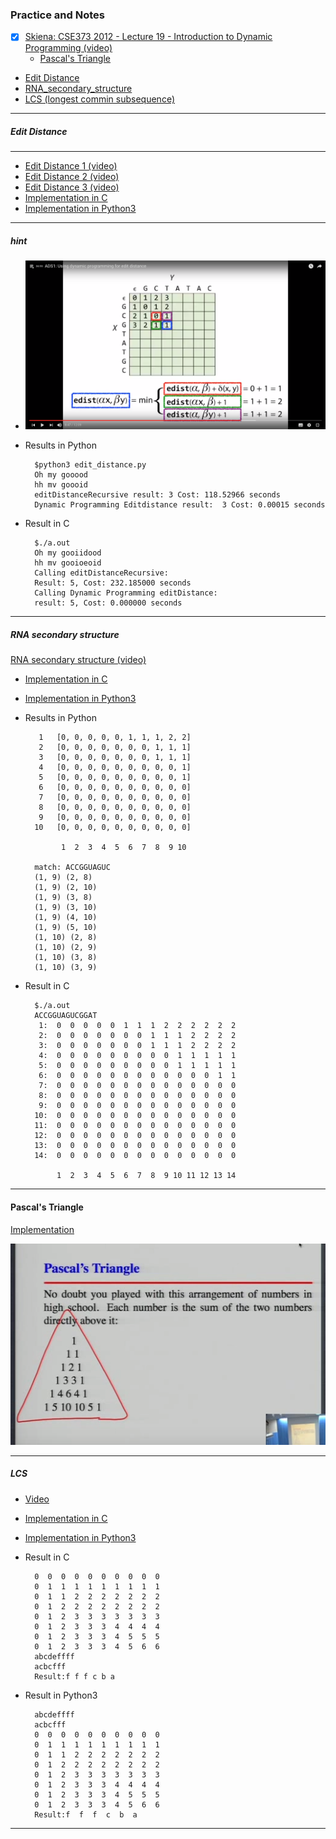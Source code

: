 ### Practice and Notes

- [x] [Skiena: CSE373 2012 - Lecture 19 - Introduction to Dynamic Programming (video)](https://youtu.be/Qc2ieXRgR0k?list=PLOtl7M3yp-DV69F32zdK7YJcNXpTunF2b&t=1718)
	* [Pascal's Triangle](#pascal's-triangle)
- [Edit Distance](#edit-distance)
- [RNA_secondary_structure](#rna-secondary-structure)
- [LCS (longest commin subsequence)](#lcs)


---
##### Edit Distance
---
* [Edit Distance 1 (video)](https://www.youtube.com/watch?v=8Q2IEIY2pDU&index=33&list=PL2mpR0RYFQsBiCWVJSvVAO3OJ2t7DzoHA)
* [Edit Distance 2 (video)](https://www.youtube.com/watch?v=0KzWq118UNI&index=34&list=PL2mpR0RYFQsBiCWVJSvVAO3OJ2t7DzoHA)
* [Edit Distance 3 (video)](https://www.youtube.com/watch?v=Xg6uyW9Bscs&index=35&list=PL2mpR0RYFQsBiCWVJSvVAO3OJ2t7DzoHA)
* [Implementation in C](https://github.com/zpoint/Algorithms/blob/master/Dynamic%20Programming/edit_distance.c)
* [Implementation in Python3](https://github.com/zpoint/Algorithms/blob/master/Dynamic%20Programming/edit_distance.py)
---
##### hint


* ![image](https://github.com/zpoint/Algorithms/blob/master/screenshots/ed.png)

* Results in Python

		$python3 edit_distance.py
		Oh my gooood
		hh mv goooid
		editDistanceRecursive result: 3	Cost: 118.52966 seconds
		Dynamic Programming Editdistance result:  3	Cost: 0.00015 seconds

* Result in C

    	$./a.out
		Oh my gooiidood
		hh mv gooioeoid
		Calling editDistanceRecursive:
		Result: 5, Cost: 232.185000 seconds
		Calling Dynamic Programming editDistance:
		result: 5, Cost: 0.000000 seconds
- - -

##### RNA secondary structure

[RNA secondary structure (video)](https://www.coursera.org/learn/algorithmic-thinking-2/lecture/80RrW/the-rna-secondary-structure-problem)
* [Implementation in C](https://github.com/zpoint/Algorithms/blob/master/Dynamic%20Programming/RNA_secondary_structure.c)
* [Implementation in Python3](https://github.com/zpoint/Algorithms/blob/master/Dynamic%20Programming/RNA_secondary_structure.py)

* Results in Python

		 1   [0, 0, 0, 0, 0, 1, 1, 1, 2, 2]
		 2   [0, 0, 0, 0, 0, 0, 0, 1, 1, 1]
		 3   [0, 0, 0, 0, 0, 0, 0, 1, 1, 1]
		 4   [0, 0, 0, 0, 0, 0, 0, 0, 0, 1]
		 5   [0, 0, 0, 0, 0, 0, 0, 0, 0, 1]
		 6   [0, 0, 0, 0, 0, 0, 0, 0, 0, 0]
		 7   [0, 0, 0, 0, 0, 0, 0, 0, 0, 0]
		 8   [0, 0, 0, 0, 0, 0, 0, 0, 0, 0]
		 9   [0, 0, 0, 0, 0, 0, 0, 0, 0, 0]
		10   [0, 0, 0, 0, 0, 0, 0, 0, 0, 0]
     
		      1  2  3  4  5  6  7  8  9 10 
		
		match: ACCGGUAGUC
		(1, 9) (2, 8) 
		(1, 9) (2, 10) 
		(1, 9) (3, 8) 
		(1, 9) (3, 10) 
		(1, 9) (4, 10) 
		(1, 9) (5, 10) 
		(1, 10) (2, 8) 
		(1, 10) (2, 9) 
		(1, 10) (3, 8) 
		(1, 10) (3, 9) 

* Result in C
	
    	$./a.out
		ACCGGUAGUCGGAT
		 1:  0  0  0  0  0  1  1  1  2  2  2  2  2  2 
		 2:  0  0  0  0  0  0  0  1  1  1  2  2  2  2 
		 3:  0  0  0  0  0  0  0  1  1  1  2  2  2  2 
		 4:  0  0  0  0  0  0  0  0  0  1  1  1  1  1 
		 5:  0  0  0  0  0  0  0  0  0  1  1  1  1  1 
		 6:  0  0  0  0  0  0  0  0  0  0  0  0  1  1 
		 7:  0  0  0  0  0  0  0  0  0  0  0  0  0  0 
		 8:  0  0  0  0  0  0  0  0  0  0  0  0  0  0 
		 9:  0  0  0  0  0  0  0  0  0  0  0  0  0  0 
		10:  0  0  0  0  0  0  0  0  0  0  0  0  0  0 
		11:  0  0  0  0  0  0  0  0  0  0  0  0  0  0 
		12:  0  0  0  0  0  0  0  0  0  0  0  0  0  0 
		13:  0  0  0  0  0  0  0  0  0  0  0  0  0  0 
		14:  0  0  0  0  0  0  0  0  0  0  0  0  0  0 
		
		     1  2  3  4  5  6  7  8  9 10 11 12 13 14 



---
#### Pascal's Triangle

[Implementation](https://github.com/zpoint/Algorithms/blob/master/Dynamic%20Programming/pt.c)

![image](https://github.com/zpoint/Algorithms/blob/master/screenshots/pt.png)


---
##### LCS

- [Video](https://www.youtube.com/watch?v=NnD96abizww)
* [Implementation in C](https://github.com/zpoint/Algorithms/blob/master/Dynamic%20Programming/lcs.c)
* [Implementation in Python3](https://github.com/zpoint/Algorithms/blob/master/Dynamic%20Programming/lcs.py)

* Result in C

		0  0  0  0  0  0  0  0  0  0  
		0  1  1  1  1  1  1  1  1  1  
		0  1  1  2  2  2  2  2  2  2  
		0  1  2  2  2  2  2  2  2  2  
		0  1  2  3  3  3  3  3  3  3  
		0  1  2  3  3  3  4  4  4  4  
		0  1  2  3  3  3  4  5  5  5  
		0  1  2  3  3  3  4  5  6  6  
		abcdeffff
		acbcfff
		Result:f f f c b a 

* Result in Python3

		abcdeffff
		acbcfff
		0  0  0  0  0  0  0  0  0  0  
		0  1  1  1  1  1  1  1  1  1  
		0  1  1  2  2  2  2  2  2  2  
		0  1  2  2  2  2  2  2  2  2  
		0  1  2  3  3  3  3  3  3  3  
		0  1  2  3  3  3  4  4  4  4  
		0  1  2  3  3  3  4  5  5  5  
		0  1  2  3  3  3  4  5  6  6  
		Result:f  f  f  c  b  a  
---